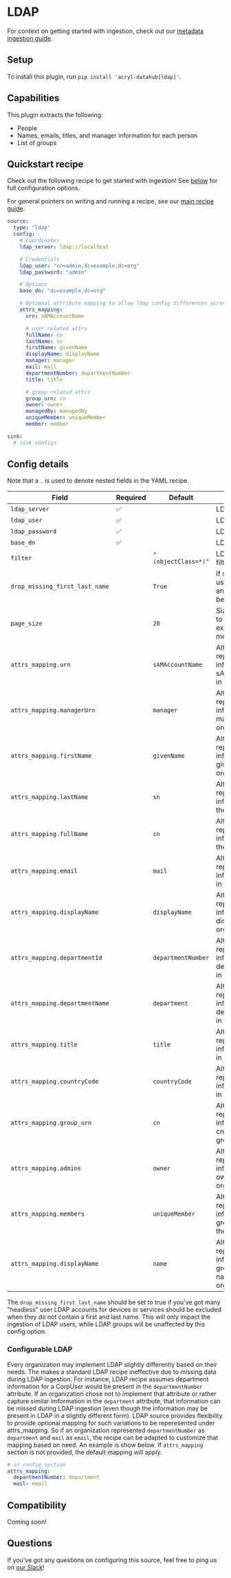 # LDAP

For context on getting started with ingestion, check out our [metadata ingestion guide](../README.md).

## Setup

To install this plugin, run `pip install 'acryl-datahub[ldap]'`.

## Capabilities

This plugin extracts the following:

- People
- Names, emails, titles, and manager information for each person
- List of groups

## Quickstart recipe

Check out the following recipe to get started with ingestion! See [below](#config-details) for full configuration options.

For general pointers on writing and running a recipe, see our [main recipe guide](../README.md#recipes).

```yml
source:
  type: "ldap"
  config:
    # Coordinates
    ldap_server: ldap://localhost

    # Credentials
    ldap_user: "cn=admin,dc=example,dc=org"
    ldap_password: "admin"

    # Options
    base_dn: "dc=example,dc=org"

    # Optional attribute mapping to allow ldap config differences across orgs
    attrs_mapping:
      urn: sAMAccountName

      # user related attrs
      fullName: cn
      lastName: sn
      firstName: givenName
      displayName: displayName
      manager: manager
      mail: mail
      departmentNumber: departmentNumber
      title: title

      # group related attrs
      group_urn: cn
      owner: owner
      managedBy: managedBy
      uniqueMember: uniqueMember
      member: member

sink:
  # sink configs
```

## Config details

Note that a `.` is used to denote nested fields in the YAML recipe.

| Field                          | Required | Default             | Description                                                                                  |
| ------------------------------ | -------- | ------------------- | -------------------------------------------------------------------------------------------- |
| `ldap_server`                  | ✅       |                     | LDAP server URL.                                                                             |
| `ldap_user`                    | ✅       |                     | LDAP user.                                                                                   |
| `ldap_password`                | ✅       |                     | LDAP password.                                                                               |
| `base_dn`                      | ✅       |                     | LDAP DN.                                                                                     |
| `filter`                       |          | `"(objectClass=*)"` | LDAP extractor filter.                                                                       |
| `drop_missing_first_last_name` |          | `True`              | If set to true, any users without first and last names will be dropped.                      |
| `page_size`                    |          | `20`                | Size of each page to fetch when extracting metadata.                                         |
| `attrs_mapping.urn`            |          | `sAMAccountName`    | Alternate attrs key representing same information as sAMAccountName in the organization.     |
| `attrs_mapping.managerUrn`     |          | `manager`           | Alternate attrs key representing same information as manager in the organization.            |
| `attrs_mapping.firstName`      |          | `givenName`         | Alternate attrs key representing same information as givenName in the organization.          |
| `attrs_mapping.lastName`       |          | `sn`                | Alternate attrs key representing same information as sn in the organization.                 |
| `attrs_mapping.fullName`       |          | `cn`                | Alternate attrs key representing same information as cn in the organization.                 |
| `attrs_mapping.email`          |          | `mail`              | Alternate attrs key representing same information as mail in the organization.               |
| `attrs_mapping.displayName`    |          | `displayName`       | Alternate attrs key representing same information as displayName in the organization.        |
| `attrs_mapping.departmentId`   |          | `departmentNumber`  | Alternate attrs key representing same information as departmentNumber in the organization.   |
| `attrs_mapping.departmentName` |          | `department`        | Alternate attrs key representing same information as departmentNumber in the organization.   |
| `attrs_mapping.title`          |          | `title`             | Alternate attrs key representing same information as title in the organization.              |
| `attrs_mapping.countryCode`    |          | `countryCode`       | Alternate attrs key representing same information as title in the organization.              |
| `attrs_mapping.group_urn`      |          | `cn`                | Alternate attrs key representing same information as the cn for the LDAP group.              |
| `attrs_mapping.admins`         |          | `owner`             | Alternate attrs key representing same information as owner in the organization.              |
| `attrs_mapping.members`        |          | `uniqueMember`      | Alternate attrs key representing same information as group members in the organization.      |
| `attrs_mapping.displayName`    |          | `name`              | Alternate attrs key representing same information as group display name in the organization. |

The `drop_missing_first_last_name` should be set to true if you've got many "headless" user LDAP accounts
for devices or services should be excluded when they do not contain a first and last name. This will only
impact the ingestion of LDAP users, while LDAP groups will be unaffected by this config option.

### Configurable LDAP

Every organization may implement LDAP slightly differently based on their needs. The makes a standard LDAP recipe ineffective due to missing data during LDAP ingestion. For instance, LDAP recipe assumes department information for a CorpUser would be present in the `departmentNumber` attribute. If an organization chose not to implement that attribute or rather capture similar imformation in the `department` attribute, that information can be missed during LDAP ingestion (even though the information may be present in LDAP in a slightly different form). LDAP source provides flexibility to provide optional mapping for such variations to be reperesented under attrs_mapping. So if an organization represented `departmentNumber` as `department` and `mail` as `email`, the recipe can be adapted to customize that mapping based on need. An example is show below. If `attrs_mapping` section is not provided, the default mapping will apply.

```yaml
# in config section
attrs_mapping:
  departmentNumber: department
  mail: email
```

## Compatibility

Coming soon!

## Questions

If you've got any questions on configuring this source, feel free to ping us on [our Slack](https://slack.datahubproject.io/)!
